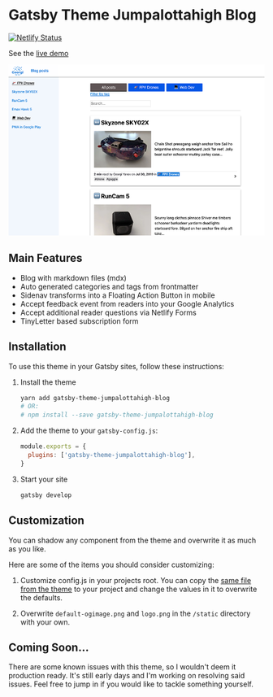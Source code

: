# Gatsby Theme Jumpalottahigh Blog

[![Netlify Status](https://api.netlify.com/api/v1/badges/c97841db-7e51-491d-986c-1a4898f33b4c/deploy-status)](https://app.netlify.com/sites/gatsby-theme-jumpalottahigh-blog/deploys)

See the [live demo](https://gatsby-theme-jumpalottahigh-blog.netlify.com)

![gatsby theme jumpalottahigh blog preview](../gatsby-theme-jumpalottahigh-blog-900x600.png)

## Main Features

- Blog with markdown files (mdx)
- Auto generated categories and tags from frontmatter
- Sidenav transforms into a Floating Action Button in mobile
- Accept feedback event from readers into your Google Analytics
- Accept additional reader questions via Netlify Forms
- TinyLetter based subscription form

## Installation

To use this theme in your Gatsby sites, follow these instructions:

1.  Install the theme

    ```sh
    yarn add gatsby-theme-jumpalottahigh-blog
    # OR:
    # npm install --save gatsby-theme-jumpalottahigh-blog
    ```

2.  Add the theme to your `gatsby-config.js`:

    ```js
    module.exports = {
      plugins: ['gatsby-theme-jumpalottahigh-blog'],
    }
    ```

3.  Start your site
    ```sh
    gatsby develop
    ```

## Customization

You can shadow any component from the theme and overwrite it as much as you like.

Here are some of the items you should consider customizing:

1. Customize config.js in your projects root. You can copy the [same file from the theme](config.js) to your project and change the values in it to overwrite the defaults.

2. Overwrite `default-ogimage.png` and `logo.png` in the `/static` directory with your own.

## Coming Soon...

There are some known issues with this theme, so I wouldn't deem it production ready. It's still early days and I'm working on resolving said issues. Feel free to jump in if you would like to tackle something yourself.
